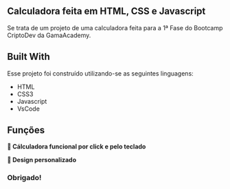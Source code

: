 ## Calculadora feita em HTML, CSS e Javascript

Se trata de um projeto de uma calculadora feita para a 1ª Fase do Bootcamp CriptoDev da GamaAcademy.

## Built With

Esse projeto foi construído utilizando-se as seguintes linguagens:

- HTML
- CSS3
- Javascript
- VsCode

## Funções

**📖 Cálculadora funcional por click e pelo teclado**

**🎨 Design personalizado**

### Obrigado!
